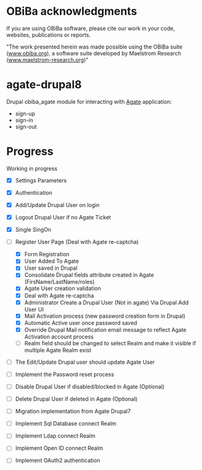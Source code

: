 # OBiBa acknowledgments

If you are using OBiBa software, please cite our work in your code, websites, publications or reports.

"The work presented herein was made possible using the OBiBa suite (www.obiba.org), a  software suite developed by Maelstrom Research (www.maelstrom-research.org)"

agate-drupal8
=============

Drupal obiba_agate module for interacting with [Agate](https://github.com/obiba/agate) application:
* sign-up
* sign-in
* sign-out

Progress
=============

Working in progress
- [x] Settings Parameters
- [x] Authentication
- [x] Add/Update Drupal User on login
- [x] Logout Drupal User if no Agate Ticket
- [x] Single SingOn 
- [ ] Register User Page (Deal with Agate re-captcha)
    - [x] Form Registration
    - [x] User Added To Agate
    - [x] User saved in Drupal
    - [x] Consolidate Drupal fields attribute created in Agate (FirsName/LastName/roles)
    - [x] Agate User creation validation
    - [x] Deal with Agate re-captcha
    - [x] Administrator Create a Drupal User (Not in agate) Via Drupal Add User UI
    - [x] Mail Activation process (new password creation form in Drupal)
    - [x] Automatic Active user once password saved
    - [x] Override Drupal Mail notification email message to reflect Agate Activation account process
    - [ ] Realm field should be changed to select Realm and make it visible if multiple Agate Realm exist
- [ ] The Edit/Update Drupal user should update Agate User  
- [ ] Implement the Password reset process 
- [ ] Disable Drupal User if disabled/blocked in Agate (Optional)
- [ ] Delete Drupal User if deleted in Agate (Optional)
- [ ] Migration implementation from Agate Drupal7
- [ ] Implement Sql Database connect Realm
- [ ] Implement Ldap connect Realm
- [ ] Implement Open ID connect Realm
- [ ] Implement OAuth2 authentication
 
